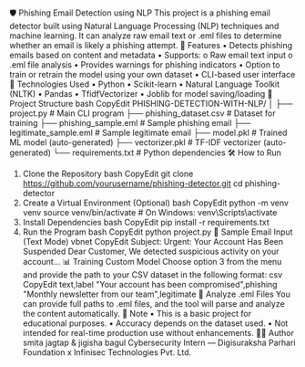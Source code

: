 🛡️ Phishing Email Detection using NLP
This project is a phishing email detector built using Natural Language Processing (NLP) techniques and machine learning. It can analyze raw email text or .eml files to determine whether an email is likely a phishing attempt.
🚀 Features
•	Detects phishing emails based on content and metadata
•	Supports:
o	Raw email text input
o	.eml file analysis
•	Provides warnings for phishing indicators
•	Option to train or retrain the model using your own dataset
•	CLI-based user interface
🧠 Technologies Used
•	Python
•	Scikit-learn
•	Natural Language Toolkit (NLTK)
•	Pandas
•	TfidfVectorizer
•	Joblib for model saving/loading
📂 Project Structure
bash
CopyEdit
PHISHING-DETECTION-WITH-NLP/
│
├── project.py               # Main CLI program
├── phishing_dataset.csv     # Dataset for training
├── phishing_sample.eml      # Sample phishing email
├── legitimate_sample.eml    # Sample legitimate email
├── model.pkl                # Trained ML model (auto-generated)
├── vectorizer.pkl           # TF-IDF vectorizer (auto-generated)
└── requirements.txt         # Python dependencies
🛠️ How to Run
1. Clone the Repository
bash
CopyEdit
git clone https://github.com/yourusername/phishing-detector.git
cd phishing-detector
2. Create a Virtual Environment (Optional)
bash
CopyEdit
python -m venv venv
source venv/bin/activate  # On Windows: venv\Scripts\activate
3. Install Dependencies
bash
CopyEdit
pip install -r requirements.txt
4. Run the Program
bash
CopyEdit
python project.py
🧪 Sample Email Input (Text Mode)
vbnet
CopyEdit
Subject: Urgent: Your Account Has Been Suspended
Dear Customer,
We detected suspicious activity on your account...
📊 Training Custom Model
Choose option 3 from the menu and provide the path to your CSV dataset in the following format:
csv
CopyEdit
text,label
"Your account has been compromised",phishing
"Monthly newsletter from our team",legitimate
📧 Analyze .eml Files
You can provide full paths to .eml files, and the tool will parse and analyze the content automatically.
📌 Note
•	This is a basic project for educational purposes.
•	Accuracy depends on the dataset used.
•	Not intended for real-time production use without enhancements.
🧑‍💻 Author
smita jagtap & jigisha bagul
Cybersecurity Intern — Digisuraksha Parhari Foundation x Infinisec Technologies Pvt. Ltd.

